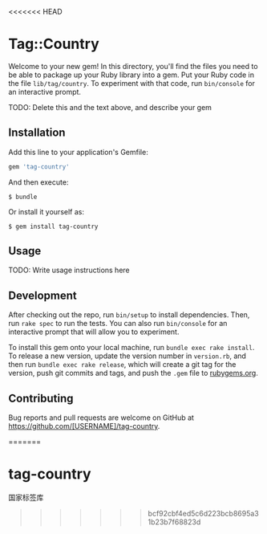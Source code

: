 <<<<<<< HEAD
# Tag::Country

Welcome to your new gem! In this directory, you'll find the files you need to be able to package up your Ruby library into a gem. Put your Ruby code in the file `lib/tag/country`. To experiment with that code, run `bin/console` for an interactive prompt.

TODO: Delete this and the text above, and describe your gem

## Installation

Add this line to your application's Gemfile:

```ruby
gem 'tag-country'
```

And then execute:

    $ bundle

Or install it yourself as:

    $ gem install tag-country

## Usage

TODO: Write usage instructions here

## Development

After checking out the repo, run `bin/setup` to install dependencies. Then, run `rake spec` to run the tests. You can also run `bin/console` for an interactive prompt that will allow you to experiment.

To install this gem onto your local machine, run `bundle exec rake install`. To release a new version, update the version number in `version.rb`, and then run `bundle exec rake release`, which will create a git tag for the version, push git commits and tags, and push the `.gem` file to [rubygems.org](https://rubygems.org).

## Contributing

Bug reports and pull requests are welcome on GitHub at https://github.com/[USERNAME]/tag-country.

=======
# tag-country
国家标签库
>>>>>>> bcf92cbf4ed5c6d223bcb8695a31b23b7f68823d
